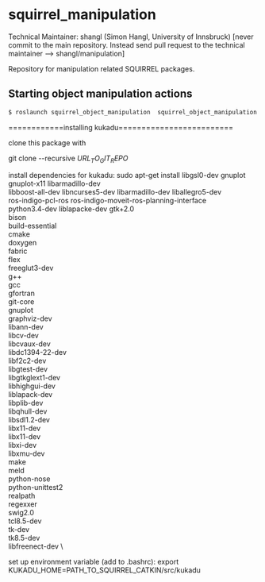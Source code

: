 squirrel_manipulation
=====================

Technical Maintainer: shangl (Simon Hangl, University of Innsbruck)
[never commit to the main repository. Instead send pull request to the technical maintainer --> shangl/manipulation]

Repository for manipulation related SQUIRREL packages.

## Starting object manipulation actions

```bash 
$ roslaunch squirrel_object_manipulation  squirrel_object_manipulation.launch
``` 

============installing kukadu=========================

clone this package with

git clone --recursive $URL_TO_GIT_REPO$

install dependencies for kukadu:
sudo apt-get install libgsl0-dev gnuplot gnuplot-x11 libarmadillo-dev \
libboost-all-dev libncurses5-dev libarmadillo-dev liballegro5-dev \
ros-indigo-pcl-ros ros-indigo-moveit-ros-planning-interface \
python3.4-dev liblapacke-dev gtk+2.0 \
bison \
build-essential \
cmake \
doxygen \
fabric \
flex \
freeglut3-dev \
g++ \
gcc \
gfortran \
git-core \
gnuplot \
graphviz-dev \
libann-dev \
libcv-dev \
libcvaux-dev \
libdc1394-22-dev \
libf2c2-dev \
libgtest-dev \
libgtkglext1-dev \
libhighgui-dev \
liblapack-dev \
libplib-dev \
libqhull-dev \
libsdl1.2-dev \
libx11-dev \
libx11-dev \
libxi-dev \
libxmu-dev \
make \
meld \
python-nose \
python-unittest2 \
realpath \
regexxer \
swig2.0 \
tcl8.5-dev \
tk-dev \
tk8.5-dev \
libfreenect-dev \


set up environment variable (add to .bashrc):
export KUKADU_HOME=PATH_TO_SQUIRREL_CATKIN/src/kukadu

